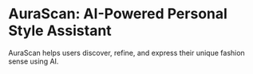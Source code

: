 # AuraScan: AI-Powered Personal Style Assistant
AuraScan helps users discover, refine, and express their unique fashion sense using AI.
